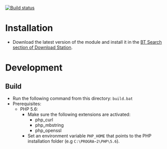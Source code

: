 [![Build status](https://travis-ci.org/mcartoixa/synology-dlm-tpb.svg?branch=master)](https://travis-ci.org/mcartoixa/synology-dlm-tpb)
# Installation
- Download the latest version of the module and install it in the [BT Search section of Download Station](https://www.synology.com/en-global/knowledgebase/DSM/help/DownloadStation/download_setup#torrent).

# Development
## Build

- Run the following command from this directory: `build.bat`
- Prerequisites:
    * PHP 5.6:
        + Make sure the following extensions are activated:
            - php_curl
            - php_mbstring
            - php_openssl
        + Set an environment variable `PHP_HOME` that points to the PHP installation folder (e.g `C:\PROGRA~2\PHP\5.6`).
